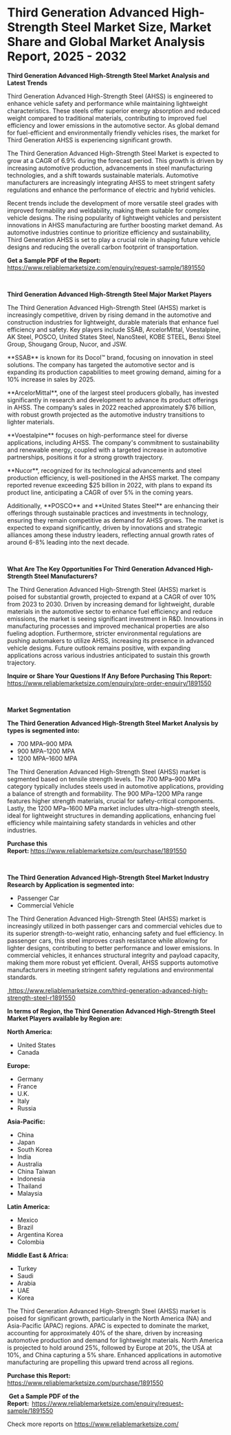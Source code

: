 <p><h1>Third Generation Advanced High-Strength Steel Market Size, Market Share and Global Market Analysis Report, 2025 - 2032</h1></p><p><strong>Third Generation Advanced High-Strength Steel Market Analysis and Latest Trends</strong></p>
<p><p>Third Generation Advanced High-Strength Steel (AHSS) is engineered to enhance vehicle safety and performance while maintaining lightweight characteristics. These steels offer superior energy absorption and reduced weight compared to traditional materials, contributing to improved fuel efficiency and lower emissions in the automotive sector. As global demand for fuel-efficient and environmentally friendly vehicles rises, the market for Third Generation AHSS is experiencing significant growth.</p><p>The Third Generation Advanced High-Strength Steel Market is expected to grow at a CAGR of 6.9% during the forecast period. This growth is driven by increasing automotive production, advancements in steel manufacturing technologies, and a shift towards sustainable materials. Automotive manufacturers are increasingly integrating AHSS to meet stringent safety regulations and enhance the performance of electric and hybrid vehicles. </p><p>Recent trends include the development of more versatile steel grades with improved formability and weldability, making them suitable for complex vehicle designs. The rising popularity of lightweight vehicles and persistent innovations in AHSS manufacturing are further boosting market demand. As automotive industries continue to prioritize efficiency and sustainability, Third Generation AHSS is set to play a crucial role in shaping future vehicle designs and reducing the overall carbon footprint of transportation.</p></p>
<p><strong>Get a Sample PDF of the Report:&nbsp;</strong> <a href="https://www.reliablemarketsize.com/enquiry/request-sample/1891550?utm_campaign=1911&utm_medium=2&utm_source=Github&utm_content=ia&utm_term=14012025&utm_id=third-generation-advanced-high-strength-steel">https://www.reliablemarketsize.com/enquiry/request-sample/1891550</a></p>
<p>&nbsp;</p>
<p><strong>Third Generation Advanced High-Strength Steel Major Market Players</strong></p>
<p><p>The Third Generation Advanced High-Strength Steel (AHSS) market is increasingly competitive, driven by rising demand in the automotive and construction industries for lightweight, durable materials that enhance fuel efficiency and safety. Key players include SSAB, ArcelorMittal, Voestalpine, AK Steel, POSCO, United States Steel, NanoSteel, KOBE STEEL, Benxi Steel Group, Shougang Group, Nucor, and JSW.</p><p>**SSAB** is known for its Docol™ brand, focusing on innovation in steel solutions. The company has targeted the automotive sector and is expanding its production capabilities to meet growing demand, aiming for a 10% increase in sales by 2025.</p><p>**ArcelorMittal**, one of the largest steel producers globally, has invested significantly in research and development to advance its product offerings in AHSS. The company’s sales in 2022 reached approximately $76 billion, with robust growth projected as the automotive industry transitions to lighter materials.</p><p>**Voestalpine** focuses on high-performance steel for diverse applications, including AHSS. The company's commitment to sustainability and renewable energy, coupled with a targeted increase in automotive partnerships, positions it for a strong growth trajectory.</p><p>**Nucor**, recognized for its technological advancements and steel production efficiency, is well-positioned in the AHSS market. The company reported revenue exceeding $25 billion in 2022, with plans to expand its product line, anticipating a CAGR of over 5% in the coming years.</p><p>Additionally, **POSCO** and **United States Steel** are enhancing their offerings through sustainable practices and investments in technology, ensuring they remain competitive as demand for AHSS grows. The market is expected to expand significantly, driven by innovations and strategic alliances among these industry leaders, reflecting annual growth rates of around 6-8% leading into the next decade.</p></p>
<p>&nbsp;</p>
<p><strong>What Are The Key Opportunities For Third Generation Advanced High-Strength Steel Manufacturers?</strong></p>
<p><p>The Third Generation Advanced High-Strength Steel (AHSS) market is poised for substantial growth, projected to expand at a CAGR of over 10% from 2023 to 2030. Driven by increasing demand for lightweight, durable materials in the automotive sector to enhance fuel efficiency and reduce emissions, the market is seeing significant investment in R&D. Innovations in manufacturing processes and improved mechanical properties are also fueling adoption. Furthermore, stricter environmental regulations are pushing automakers to utilize AHSS, increasing its presence in advanced vehicle designs. Future outlook remains positive, with expanding applications across various industries anticipated to sustain this growth trajectory.</p></p>
<p><strong>Inquire or Share Your Questions If Any Before Purchasing This Report:</strong> <a href="https://www.reliablemarketsize.com/enquiry/pre-order-enquiry/1891550?utm_campaign=1911&utm_medium=2&utm_source=Github&utm_content=ia&utm_term=14012025&utm_id=third-generation-advanced-high-strength-steel">https://www.reliablemarketsize.com/enquiry/pre-order-enquiry/1891550</a></p>
<p>&nbsp;</p>
<p><strong>Market Segmentation</strong></p>
<p><strong>The Third Generation Advanced High-Strength Steel Market Analysis by types is segmented into:</strong></p>
<p><ul><li>700 MPA–900 MPA</li><li>900 MPA–1200 MPA</li><li>1200 MPA–1600 MPA</li></ul></p>
<p><p>The Third Generation Advanced High-Strength Steel (AHSS) market is segmented based on tensile strength levels. The 700 MPa–900 MPa category typically includes steels used in automotive applications, providing a balance of strength and formability. The 900 MPa–1200 MPa range features higher strength materials, crucial for safety-critical components. Lastly, the 1200 MPa–1600 MPa market includes ultra-high-strength steels, ideal for lightweight structures in demanding applications, enhancing fuel efficiency while maintaining safety standards in vehicles and other industries.</p></p>
<p><strong>Purchase this Report:&nbsp;</strong><a href="https://www.reliablemarketsize.com/purchase/1891550?utm_campaign=1911&utm_medium=2&utm_source=Github&utm_content=ia&utm_term=14012025&utm_id=third-generation-advanced-high-strength-steel">https://www.reliablemarketsize.com/purchase/1891550</a></p>
<p>&nbsp;</p>
<p><strong>The Third Generation Advanced High-Strength Steel Market Industry Research by Application is segmented into:</strong></p>
<p><ul><li>Passenger Car</li><li>Commercial Vehicle</li></ul></p>
<p><p>The Third Generation Advanced High-Strength Steel (AHSS) market is increasingly utilized in both passenger cars and commercial vehicles due to its superior strength-to-weight ratio, enhancing safety and fuel efficiency. In passenger cars, this steel improves crash resistance while allowing for lighter designs, contributing to better performance and lower emissions. In commercial vehicles, it enhances structural integrity and payload capacity, making them more robust yet efficient. Overall, AHSS supports automotive manufacturers in meeting stringent safety regulations and environmental standards.</p></p>
<p><a href="https://www.reliablemarketsize.com/third-generation-advanced-high-strength-steel-r1891550?utm_campaign=1911&utm_medium=2&utm_source=Github&utm_content=ia&utm_term=14012025&utm_id=third-generation-advanced-high-strength-steel">&nbsp;https://www.reliablemarketsize.com/third-generation-advanced-high-strength-steel-r1891550</a></p>
<p><strong>In terms of Region, the Third Generation Advanced High-Strength Steel Market Players available by Region are:</strong></p>
<p>
    <p> <strong> North America: </strong>
        <ul>
            <li>United States</li>
            <li>Canada</li>
        </ul>
        </p> 
    <p> <strong> Europe: </strong>
        <ul>
            <li>Germany</li>
            <li>France</li>
            <li>U.K.</li>
            <li>Italy</li>
            <li>Russia</li>
        </ul>
        </p> 
    <p> <strong> Asia-Pacific: </strong>
        <ul>
            <li>China</li>
            <li>Japan</li>
            <li>South Korea</li>
            <li>India</li>
            <li>Australia</li>
            <li>China Taiwan</li>
            <li>Indonesia</li>
            <li>Thailand</li>
            <li>Malaysia</li>
        </ul>
        </p> 
    <p> <strong> Latin America: </strong>
        <ul>
            <li>Mexico</li>
            <li>Brazil</li>
            <li>Argentina Korea</li>
            <li>Colombia</li>
        </ul>
        </p> 
    <p> <strong> Middle East & Africa: </strong>
        <ul>
            <li>Turkey</li>
            <li>Saudi</li>
            <li>Arabia</li>
            <li>UAE</li>
            <li>Korea</li>
        </ul>
    </p>
    </p>
<p><p>The Third Generation Advanced High-Strength Steel (AHSS) market is poised for significant growth, particularly in the North America (NA) and Asia-Pacific (APAC) regions. APAC is expected to dominate the market, accounting for approximately 40% of the share, driven by increasing automotive production and demand for lightweight materials. North America is projected to hold around 25%, followed by Europe at 20%, the USA at 10%, and China capturing a 5% share. Enhanced applications in automotive manufacturing are propelling this upward trend across all regions.</p></p>
<p><strong>Purchase this Report: </strong><a href="https://www.reliablemarketsize.com/purchase/1891550?utm_campaign=1911&utm_medium=2&utm_source=Github&utm_content=ia&utm_term=14012025&utm_id=third-generation-advanced-high-strength-steel">https://www.reliablemarketsize.com/purchase/1891550</a></p>
<p>&nbsp;<strong>Get a Sample PDF of the Report:&nbsp;&nbsp;</strong><a href="https://www.reliablemarketsize.com/enquiry/request-sample/1891550?utm_campaign=1911&utm_medium=2&utm_source=Github&utm_content=ia&utm_term=14012025&utm_id=third-generation-advanced-high-strength-steel">https://www.reliablemarketsize.com/enquiry/request-sample/1891550</a></p>
<p><strong></strong></p>
<p>Check more reports on <a href="https://www.reliablemarketsize.com/?utm_campaign=1911&utm_medium=2&utm_source=Github&utm_content=ia&utm_term=14012025&utm_id=third-generation-advanced-high-strength-steel">https://www.reliablemarketsize.com/</a></p>